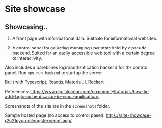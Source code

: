 
# Site showcase

## Showcasing..

1. A front page with informational data. Suitable for informational websites.

2. A control panel for adjusting managing user state held by a pseudo-backend. Suited for an easily accessible web tool with a certain degree of interactivity.

Also includes a barebones login/authentication backend for the control panel. Run `npm run backend` to startup the server


Built with Typescript, Reactjs, MaterialUI, Rechart

References: https://www.digitalocean.com/community/tutorials/how-to-add-login-authentication-to-react-applications

Screenshots of the site are in the `screenshots` folder.

Sample hosted page (no access to control panel): https://site-showcase-r2c21pyuu-ddengster.vercel.app/